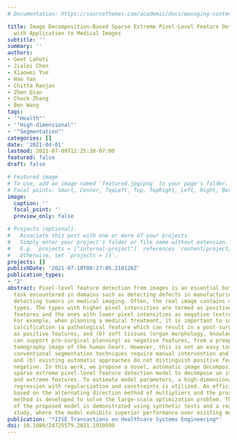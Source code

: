 ```yaml
---
# Documentation: https://sourcethemes.com/academic/docs/managing-content/

title: Image Decomposition-Based Sparse Extreme Pixel-Level Feature Detection Model
  with Application to Medical Images
subtitle: ''
summary: ''
authors:
- Geet Lahoti
- Jialei Chen
- Xiaowei Yue
- Hao Yan
- Chitta Ranjan
- Zhen Qian
- Chuck Zhang
- Ben Wang
tags:
- '"Health"'
- '"High-dimensional"'
- '"Segmentation"'
categories: []
date: '2021-04-01'
lastmod: 2021-07-09T12:25:38-07:00
featured: false
draft: false

# Featured image
# To use, add an image named `featured.jpg/png` to your page's folder.
# Focal points: Smart, Center, TopLeft, Top, TopRight, Left, Right, BottomLeft, Bottom, BottomRight.
image:
  caption: ''
  focal_point: ''
  preview_only: false

# Projects (optional).
#   Associate this post with one or more of your projects.
#   Simply enter your project's folder or file name without extension.
#   E.g. `projects = ["internal-project"]` references `content/project/deep-learning/index.md`.
#   Otherwise, set `projects = []`.
projects: []
publishDate: '2021-07-10T08:27:05.210126Z'
publication_types:
- '2'
abstract: Pixel-level feature detection from images is an essential but challenging
  task encountered in domains such as detecting defects in manufacturing systems and
  detecting tumors in medical imaging. Often, the real image contains multiple feature
  types. The types with higher pixel intensities are termed as positive (extreme)
  features and the ones with lower pixel intensities as negative (extreme) features.
  For example, when planning a medical treatment, it is important to identify, (a)
  calcification (a pathological feature which can result in a post-surgical complications)
  as positive features, and (b) soft tissues (organ morphology, knowledge of which
  can support pre-surgical planning) as negative features, from a preoperative computed
  tomography image of the human heart. However, this is not an easy task because (a)
  conventional segmentation techniques require manual intervention and post-processing,
  and (b) existing automatic approaches do not distinguish positive features from
  negative. In this work, we propose a novel, automatic image decomposition-based
  sparse extreme pixel-level feature detection model to decompose an image into mean
  and extreme features. To estimate model parameters, a high-dimensional least squares
  regression with regularization and constraints is utilized. An efficient algorithm
  based on the alternating direction method of multipliers and the proximal gradient
  method is developed to solve the large-scale optimization problem. The effectiveness
  of the proposed model is demonstrated using synthetic tests and a real-world case
  study, where the model exhibits superior performance over existing methods.
publication: '*IISE Transactions on Healthcare Systems Engineering*'
doi: 10.1080/24725579.2021.1910599
---
```

